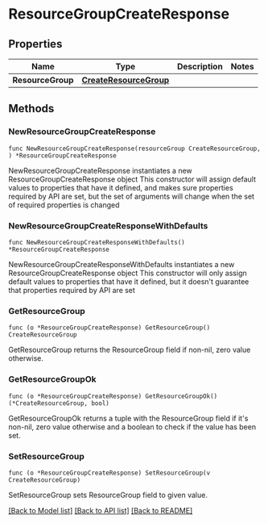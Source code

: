 # ResourceGroupCreateResponse

## Properties

Name | Type | Description | Notes
------------ | ------------- | ------------- | -------------
**ResourceGroup** | [**CreateResourceGroup**](CreateResourceGroup.md) |  | 

## Methods

### NewResourceGroupCreateResponse

`func NewResourceGroupCreateResponse(resourceGroup CreateResourceGroup, ) *ResourceGroupCreateResponse`

NewResourceGroupCreateResponse instantiates a new ResourceGroupCreateResponse object
This constructor will assign default values to properties that have it defined,
and makes sure properties required by API are set, but the set of arguments
will change when the set of required properties is changed

### NewResourceGroupCreateResponseWithDefaults

`func NewResourceGroupCreateResponseWithDefaults() *ResourceGroupCreateResponse`

NewResourceGroupCreateResponseWithDefaults instantiates a new ResourceGroupCreateResponse object
This constructor will only assign default values to properties that have it defined,
but it doesn't guarantee that properties required by API are set

### GetResourceGroup

`func (o *ResourceGroupCreateResponse) GetResourceGroup() CreateResourceGroup`

GetResourceGroup returns the ResourceGroup field if non-nil, zero value otherwise.

### GetResourceGroupOk

`func (o *ResourceGroupCreateResponse) GetResourceGroupOk() (*CreateResourceGroup, bool)`

GetResourceGroupOk returns a tuple with the ResourceGroup field if it's non-nil, zero value otherwise
and a boolean to check if the value has been set.

### SetResourceGroup

`func (o *ResourceGroupCreateResponse) SetResourceGroup(v CreateResourceGroup)`

SetResourceGroup sets ResourceGroup field to given value.



[[Back to Model list]](../README.md#documentation-for-models) [[Back to API list]](../README.md#documentation-for-api-endpoints) [[Back to README]](../README.md)


